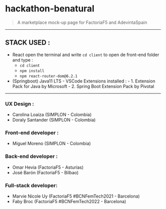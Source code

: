 # hackathon-benatural
> A marketplace mock-up page for FactoriaF5 and AdevintaSpain 
- - - -
## STACK USED : 
- React 
 open the terminal and write `cd client` to open de front-end folder and type  :  
    - `cd client` 
    - `npm install`
    - `npm react-router-dom@6.2.1`
- (Springboot) Java11 LTS
      - VSCode Extensions installed : 
      - 1. Extension Pack for Java by Microsoft
      - 2.  Spring Boot Extension Pack by Pivotal
 
- - - -
### UX Design : 
- Carolina Loaiza (SIMPLON - Colombia)
- Doraly Santander (SIMPLON - Colombia)
### Front-end developer :
- Miguel Moreno (SIMPLON - Colombia)
### Back-end developer : 
- Omar Hevia (FactoriaF5 - Asturías)
- José Barón (FactoriaF5 - Bilbao)
### Full-stack developer:
- Marvie Nicole Uy (FactoriaF5 #BCNFemTech2021 - Barcelona)
- Faby Broc (FactoriaF5 #BCNFemTech2022 - Barcelona)
